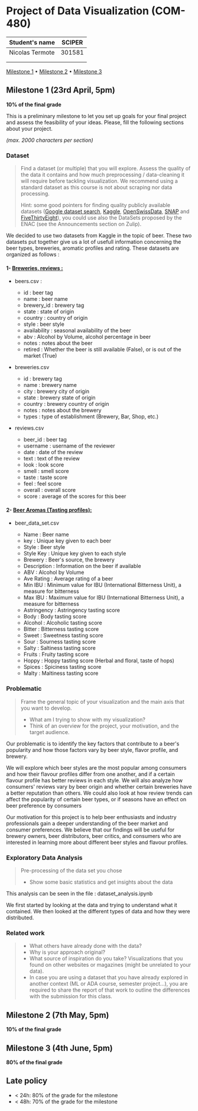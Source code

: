 # Project of Data Visualization (COM-480)

| Student's name | SCIPER |
| -------------- | ------ |
| Nicolas Termote | 301581|
| | |
| | |

[Milestone 1](#milestone-1) • [Milestone 2](#milestone-2) • [Milestone 3](#milestone-3)

## Milestone 1 (23rd April, 5pm)

**10% of the final grade**

This is a preliminary milestone to let you set up goals for your final project and assess the feasibility of your ideas.
Please, fill the following sections about your project.

*(max. 2000 characters per section)*

### Dataset

> Find a dataset (or multiple) that you will explore. Assess the quality of the data it contains and how much preprocessing / data-cleaning it will require before tackling visualization. We recommend using a standard dataset as this course is not about scraping nor data processing.
>
> Hint: some good pointers for finding quality publicly available datasets ([Google dataset search](https://datasetsearch.research.google.com/), [Kaggle](https://www.kaggle.com/datasets), [OpenSwissData](https://opendata.swiss/en/), [SNAP](https://snap.stanford.edu/data/) and [FiveThirtyEight](https://data.fivethirtyeight.com/)), you could use also the DataSets proposed by the ENAC (see the Announcements section on Zulip).


We decided to use two datasets from Kaggle in the topic of beer. These two datasets put together give us a lot of usefull information concerning the beer types, breweries, aromatic profiles and rating. These datasets are organized as follows :

#### 1- [Breweries, reviews : ](https://www.kaggle.com/datasets/ankurnapa/brewery-dataset?select=beers.csv)

- beers.csv : 
    - id : beer tag
    - name : beer name
    - brewery_id : brewery tag
    - state : state of origin
    - country : country of origin
    - style : beer style
    - availability : seasonal availability of the beer
    - abv : Alcohol by Volume, alcohol percentage in beer
    - notes : notes about the beer
    - retired : Whether the beer is still available (False), or is out of the market (True) 

- breweries.csv
    - id : brewery tag
    - name : brewery name
    - city : brewery city of origin
    - state : brewery state of origin
    - country : brewery country of origin
    - notes : notes about the brewery
    - types : type of establishment (Brewery, Bar, Shop, etc.)

- reviews.csv
    - beer_id : beer tag
    - username : username of the reviewer
    - date : date of the review
    - text : text of the review
    - look : look score
    - smell : smell score
    - taste : taste score
    - feel : feel score
    - overall : overall score
    - score : average of the scores for this beer

#### 2- [Beer Aromas (Tasting profiles): ](https://www.kaggle.com/datasets/stephenpolozoff/top-beer-information)

- beer_data_set.csv

    - Name : Beer name
    - key : Unique key given to each beer
    - Style : Beer style
    - Style Key : Unique key given to each style
    - Brewery : Beer's source, the brewery
    - Description : Information on the beer if available
    - ABV : Alcohol by Volume
    - Ave Rating : Average rating of a beer
    - Min IBU : Minimum value for IBU (International Bitterness Unit), a measure for bitterness
    - Max IBU : Maximum value for IBU (International Bitterness Unit), a measure for bitterness
    - Astringency : Astringency tasting score
    - Body : Body tasting score
    - Alcohol : Alcoholic tasting score
    - Bitter : Bitterness  tasting score
    - Sweet : Sweetness tasting score
    - Sour : Sourness tasting score
    - Salty : Saltiness tasting score
    - Fruits : Fruity tasting score
    - Hoppy : Hoppy tasting score (Herbal and floral, taste of hops)
    - Spices : Spiciness tasting score
    - Malty : Maltiness tasting score

### Problematic

> Frame the general topic of your visualization and the main axis that you want to develop.
> - What am I trying to show with my visualization?
> - Think of an overview for the project, your motivation, and the target audience.

Our problematic is to identify the key factors that contribute to a beer's popularity and how those factors vary by beer style, flavor profile, and brewery.

We will explore which beer styles are the most popular among consumers and how their flavour profiles differ from one another, and if a certain flavour profile has better reviews in each style. We will also analyze how consumers' reviews vary by beer origin and whether certain breweries have a better reputation than others. We could also look at how review trends can affect the popularity of certain beer types, or if seasons have an effect on beer preference by consumers

Our motivation for this project is to help beer enthusiasts and industry professionals gain a deeper understanding of the beer market and consumer preferences. We believe that our findings will be useful for brewery owners, beer distributors, beer critics, and consumers who are interested in learning more about different beer styles and flavour profiles.


### Exploratory Data Analysis

> Pre-processing of the data set you chose
> - Show some basic statistics and get insights about the data

This analysis can be seen in the file : dataset_analysis.ipynb

We first started by looking at the data and trying to understand what it contained. We then looked at the different types of data and how they were distributed. 

### Related work


> - What others have already done with the data?
> - Why is your approach original?
> - What source of inspiration do you take? Visualizations that you found on other websites or magazines (might be unrelated to your data).
> - In case you are using a dataset that you have already explored in another context (ML or ADA course, semester project...), you are required to share the report of that work to outline the differences with the submission for this class.

## Milestone 2 (7th May, 5pm)

**10% of the final grade**


## Milestone 3 (4th June, 5pm)

**80% of the final grade**


## Late policy

- < 24h: 80% of the grade for the milestone
- < 48h: 70% of the grade for the milestone

